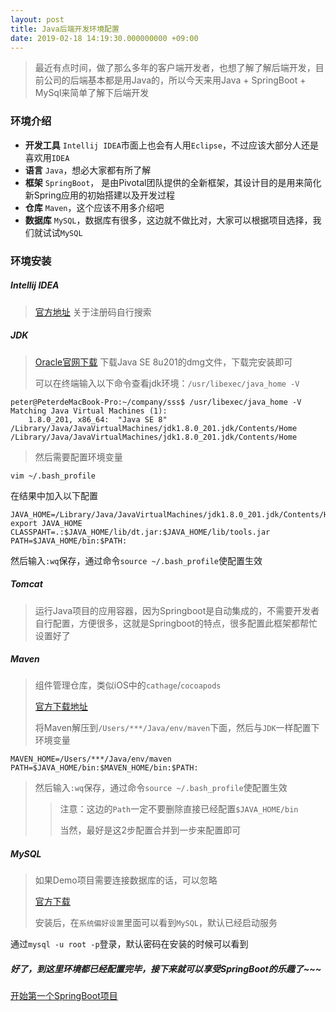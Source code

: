 ```yaml
---
layout: post
title: Java后端开发环境配置
date: 2019-02-18 14:19:30.000000000 +09:00
---
```


>最近有点时间，做了那么多年的客户端开发者，也想了解了解后端开发，目前公司的后端基本都是用Java的，所以今天来用Java + SpringBoot + MySql来简单了解下后端开发

### 环境介绍
- **开发工具** `Intellij IDEA`市面上也会有人用`Eclipse`，不过应该大部分人还是喜欢用`IDEA`
- **语言** `Java`，想必大家都有所了解
- **框架** `SpringBoot`， 是由Pivotal团队提供的全新框架，其设计目的是用来简化新Spring应用的初始搭建以及开发过程
- **仓库** `Maven`，这个应该不用多介绍吧
- **数据库** `MySQL`，数据库有很多，这边就不做比对，大家可以根据项目选择，我们就试试`MySQL`

### 环境安装
##### Intellij IDEA
> [官方地址](https://www.jetbrains.com/idea/download/#section=mac)
> 关于注册码自行搜索

##### JDK
> [Oracle官网下载](https://www.oracle.com/technetwork/java/javase/downloads/index.html) 下载Java SE 8u201的dmg文件，下载完安装即可
> 
> 可以在终端输入以下命令查看jdk环境：`/usr/libexec/java_home -V`
>
```
peter@PeterdeMacBook-Pro:~/company/sss$ /usr/libexec/java_home -V
Matching Java Virtual Machines (1):
    1.8.0_201, x86_64:	"Java SE 8"	/Library/Java/JavaVirtualMachines/jdk1.8.0_201.jdk/Contents/Home
/Library/Java/JavaVirtualMachines/jdk1.8.0_201.jdk/Contents/Home
```
> 然后需要配置环境变量
>
```
vim ~/.bash_profile
```
在结果中加入以下配置
>
```
JAVA_HOME=/Library/Java/JavaVirtualMachines/jdk1.8.0_201.jdk/Contents/Home
export JAVA_HOME
CLASSPAHT=.:$JAVA_HOME/lib/dt.jar:$JAVA_HOME/lib/tools.jar
PATH=$JAVA_HOME/bin:$PATH:
```
然后输入`:wq`保存，通过命令`source ~/.bash_profile`使配置生效

##### Tomcat
> 运行Java项目的应用容器，因为Springboot是自动集成的，不需要开发者自行配置，方便很多，这就是Springboot的特点，很多配置此框架都帮忙设置好了

##### Maven
> 组件管理仓库，类似iOS中的`cathage`/`cocoapods`
> 
> [官方下载地址](http://maven.apache.org/download.cgi)
> 
> 将Maven解压到`/Users/***/Java/env/maven`下面，然后与`JDK`一样配置下环境变量
> 
```
MAVEN_HOME=/Users/***/Java/env/maven
PATH=$JAVA_HOME/bin:$MAVEN_HOME/bin:$PATH:
```
> 然后输入`:wq`保存，通过命令`source ~/.bash_profile`使配置生效
> 
> > 注意：这边的`Path`一定不要删除直接已经配置`$JAVA_HOME/bin`
> > 
> > 当然，最好是这2步配置合并到一步来配置即可

##### MySQL
> 如果Demo项目需要连接数据库的话，可以忽略
> 
> [官方下载](https://www.mysql.com/downloads/)
> 
> 安装后，在`系统偏好设置`里面可以看到`MySQL`，默认已经启动服务
> 
> 
通过`mysql -u root -p`登录，默认密码在安装的时候可以看到
> 

##### 好了，到这里环境都已经配置完毕，接下来就可以享受SpringBoot的乐趣了~~~

[开始第一个SpringBoot项目](/fisrtSpringboot)
